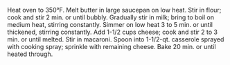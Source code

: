 Heat oven to 350°F.
Melt butter in large saucepan on low heat. Stir in flour; cook and stir 2 min. or until bubbly. Gradually stir in milk; bring to boil on medium heat, stirring constantly. Simmer on low heat 3 to 5 min. or until thickened, stirring constantly. Add 1-1/2 cups cheese; cook and stir 2 to 3 min. or until melted. Stir in macaroni.
Spoon into 1-1/2-qt. casserole sprayed with cooking spray; sprinkle with remaining cheese.
Bake 20 min. or until heated through.